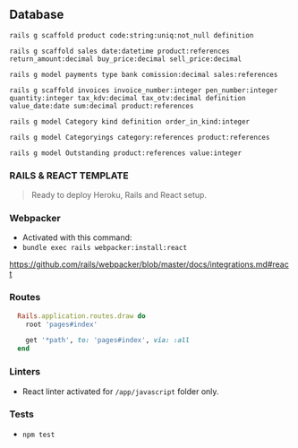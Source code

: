 ## Database

`rails g scaffold product code:string:uniq:not_null definition`

`rails g scaffold sales date:datetime product:references return_amount:decimal buy_price:decimal sell_price:decimal`

`rails g model payments type bank comission:decimal sales:references`

`rails g scaffold invoices invoice_number:integer pen_number:integer quantity:integer tax_kdv:decimal tax_otv:decimal definition value_date:date sum:decimal product:references`

`rails g model Category kind definition order_in_kind:integer`

`rails g model Categoryings category:references product:references`

`rails g model Outstanding product:references value:integer`

### RAILS & REACT TEMPLATE

> Ready to deploy Heroku, Rails and React setup.

### Webpacker

- Activated with this command:
- `bundle exec rails webpacker:install:react`

https://github.com/rails/webpacker/blob/master/docs/integrations.md#react

### Routes

```ruby
  Rails.application.routes.draw do
    root 'pages#index'

    get '*path', to: 'pages#index', via: :all
  end
```

### Linters

- React linter activated for `/app/javascript` folder only.

### Tests

- `npm test`
